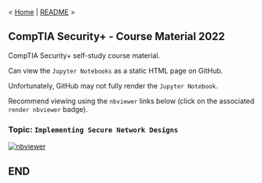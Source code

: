< [Home](https://github.com/SeanOhAileasa) | [README](https://github.com/SeanOhAileasa/syp-implementing-secure-network-designs/blob/main/README.md) >

## CompTIA Security+ - Course Material 2022

CompTIA Security+ self-study course material.

Can view the ``Jupyter Notebooks`` as a static HTML page on GitHub.

Unfortunately, GitHub may not fully render the ``Jupyter Notebook``.

Recommend viewing using the ``nbviewer`` links below (click on the associated ``render nbviewer`` badge).

### Topic: ``Implementing Secure Network Designs``

[![nbviewer](https://raw.githubusercontent.com/jupyter/design/master/logos/Badges/nbviewer_badge.svg)](https://nbviewer.jupyter.org/github/SeanOhAileasa/syp-implementing-secure-network-designs/blob/main/syp-implementing-secure-network-designs.ipynb)

## END